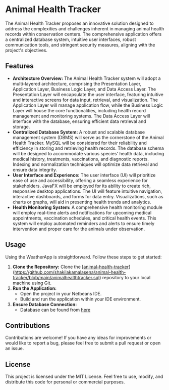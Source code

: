 # Animal Health Tracker

The Animal Health Tracker proposes an innovative solution designed to address the 
complexities and challenges inherent in managing animal health records within conservation 
centers. The comprehensive application offers a centralized database system, intuitive user 
interfaces, robust communication tools, and stringent security measures, aligning with the 
project's objectives. 

## Features

- **Architecture Overview:** The Animal Health Tracker system will adopt a multi-layered architecture, comprising the Presentation Layer, Application Layer, Business Logic Layer, and Data Access Layer. The Presentation Layer will encapsulate the user interface, featuring intuitive and interactive screens for data input, retrieval, and visualization. The Application Layer will manage application flow, while the Business Logic Layer will house the core functionalities, including health record management and monitoring systems. The Data Access Layer will interface with the database, ensuring efficient data retrieval and storage. 
- **Centralized Database System:** A robust and scalable database management system (DBMS) will serve as the cornerstone of the Animal Health Tracker. MySQL will be considered for their reliability and efficiency in storing and retrieving health records. The database schema will be designed to accommodate various species' health data, including medical history, treatments, vaccinations, and diagnostic reports. Indexing and normalization techniques will optimize data retrieval and ensure data integrity. 
- **User Interface and Experience:** The user interface (UI) will prioritize ease of use and accessibility, offering a seamless experience for stakeholders. JavaFX will be employed 
for its ability to create rich, responsive desktop applications. The UI will feature intuitive navigation, interactive dashboards, and forms for data entry. Visualizations, such as charts or graphs, will aid in presenting health trends and analytics. 
- **Health Monitoring System:** A comprehensive health monitoring module will employ real-time alerts and notifications for upcoming medical appointments, vaccination schedules, and critical health events. This system will employ automated reminders and alerts to ensure timely intervention and proper care for the animals under observation. 

## Usage

Using the WeatherApp is straightforward. Follow these steps to get started:

1. **Clone the Repository:** Clone the [[animal-health-tracker](https://github.com/shakilakamalasena/animal-health-tracker/)](https://github.com/shakilakamalasena/animal-health-tracker/blob/main/animalhealthtracker.sql) repository to your local machine using Git.
2. **Run the Application:**
    - Open the project in your Netbeans IDE.
    - Build and run the application within your IDE environment.
3. **Ensure Database Connection:**
    - Database can be found from [here](https://github.com/shakilakamalasena/animal-health-tracker/blob/main/animalhealthtracker.sql)

## Contributions

Contributions are welcome! If you have any ideas for improvements or would like to report a bug, please feel free to submit a pull request or open an issue.

## License

This project is licensed under the MIT License. Feel free to use, modify, and distribute this code for personal or commercial purposes.
 
